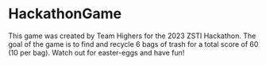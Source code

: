 # HackathonGame
 
This game was created by Team Highers for the 2023 ZSTI Hackathon.
The goal of the game is to find and recycle 6 bags of trash for a total score of 60 (10 per bag).
Watch out for easter-eggs and have fun!